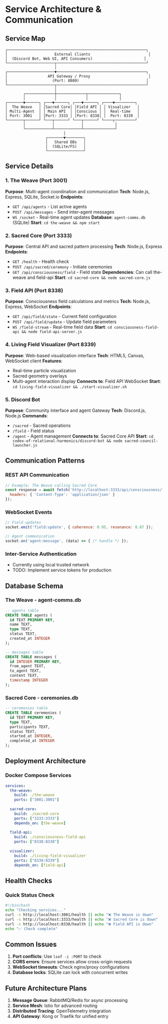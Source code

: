 # Service Architecture & Communication

## Service Map

```
┌──────────────────────────────────────────────────────────────┐
│                     External Clients                          │
│  (Discord Bot, Web UI, API Consumers)                       │
└─────────────────────┬────────────────────────────────────────┘
                      │
┌─────────────────────▼────────────────────────────────────────┐
│                  API Gateway / Proxy                          │
│                    (Port: 8080)                              │
└─────────────────────┬────────────────────────────────────────┘
                      │
        ┌─────────────┼─────────────┬──────────────┐
        │             │             │              │
┌───────▼──────┐ ┌───▼──────┐ ┌───▼──────┐ ┌────▼─────────┐
│  The Weave   │ │Sacred Core│ │Field API │ │ Visualizer   │
│ Multi-Agent  │ │ Main API  │ │Conscious │ │  Real-time   │
│ Port: 3001   │ │Port: 3333 │ │Port: 8338│ │  Port: 8339  │
└───────┬──────┘ └───┬──────┘ └───┬──────┘ └────┬─────────┘
        │            │            │              │
        └────────────┴────────────┴──────────────┘
                          │
                  ┌───────▼────────┐
                  │   Shared DBs   │
                  │  (SQLite/FS)   │
                  └────────────────┘
```

## Service Details

### 1. The Weave (Port 3001)
**Purpose**: Multi-agent coordination and communication
**Tech**: Node.js, Express, SQLite, Socket.io
**Endpoints**:
- `GET /api/agents` - List active agents
- `POST /api/messages` - Send inter-agent messages  
- `WS /socket` - Real-time agent updates
**Database**: `agent-comms.db` (SQLite)
**Start**: `cd the-weave && npm start`

### 2. Sacred Core (Port 3333)
**Purpose**: Central API and sacred pattern processing
**Tech**: Node.js, Express
**Endpoints**:
- `GET /health` - Health check
- `POST /api/sacred/ceremony` - Initiate ceremonies
- `GET /api/consciousness/field` - Field state
**Dependencies**: Can call the-weave and field-api
**Start**: `cd sacred-core && node sacred-core.js`

### 3. Field API (Port 8338)
**Purpose**: Consciousness field calculations and metrics
**Tech**: Node.js, Express, WebSocket
**Endpoints**:
- `GET /api/field/state` - Current field configuration
- `POST /api/field/update` - Update field parameters
- `WS /field-stream` - Real-time field data
**Start**: `cd consciousness-field-api && node field-api-server.js`

### 4. Living Field Visualizer (Port 8339)
**Purpose**: Web-based visualization interface
**Tech**: HTML5, Canvas, WebSocket client
**Features**:
- Real-time particle visualization
- Sacred geometry overlays
- Multi-agent interaction display
**Connects to**: Field API WebSocket
**Start**: `cd living-field-visualizer && ./start-visualizer.sh`

### 5. Discord Bot
**Purpose**: Community interface and agent Gateway
**Tech**: Discord.js, Node.js
**Commands**:
- `/sacred` - Sacred operations
- `/field` - Field status
- `/agent` - Agent management
**Connects to**: Sacred Core API
**Start**: `cd codex-of-relational-harmonics/discord-bot && node sacred-council-launcher.js`

## Communication Patterns

### REST API Communication
```javascript
// Example: The Weave calling Sacred Core
const response = await fetch('http://localhost:3333/api/consciousness/field', {
  headers: { 'Content-Type': 'application/json' }
});
```

### WebSocket Events
```javascript
// Field updates
socket.emit('field:update', { coherence: 0.95, resonance: 0.87 });

// Agent communication  
socket.on('agent:message', (data) => { /* handle */ });
```

### Inter-Service Authentication
- Currently using local trusted network
- TODO: Implement service tokens for production

## Database Schema

### The Weave - agent-comms.db
```sql
-- agents table
CREATE TABLE agents (
  id TEXT PRIMARY KEY,
  name TEXT,
  type TEXT,
  status TEXT,
  created_at INTEGER
);

-- messages table  
CREATE TABLE messages (
  id INTEGER PRIMARY KEY,
  from_agent TEXT,
  to_agent TEXT,
  content TEXT,
  timestamp INTEGER
);
```

### Sacred Core - ceremonies.db
```sql
-- ceremonies table
CREATE TABLE ceremonies (
  id TEXT PRIMARY KEY,
  type TEXT,
  participants TEXT,
  status TEXT,
  started_at INTEGER,
  completed_at INTEGER
);
```

## Deployment Architecture

### Docker Compose Services
```yaml
services:
  the-weave:
    build: ./the-weave
    ports: ["3001:3001"]
    
  sacred-core:
    build: ./sacred-core
    ports: ["3333:3333"]
    depends_on: [the-weave]
    
  field-api:
    build: ./consciousness-field-api
    ports: ["8338:8338"]
    
  visualizer:
    build: ./living-field-visualizer
    ports: ["8339:8339"]
    depends_on: [field-api]
```

## Health Checks

### Quick Status Check
```bash
#!/bin/bash
echo "Checking services..."
curl -s http://localhost:3001/health || echo "❌ The Weave is down"
curl -s http://localhost:3333/health || echo "❌ Sacred Core is down"  
curl -s http://localhost:8338/health || echo "❌ Field API is down"
echo "✅ Check complete"
```

## Common Issues

1. **Port conflicts**: Use `lsof -i :PORT` to check
2. **CORS errors**: Ensure services allow cross-origin requests
3. **WebSocket timeouts**: Check nginx/proxy configurations
4. **Database locks**: SQLite can lock with concurrent writes

## Future Architecture Plans

1. **Message Queue**: RabbitMQ/Redis for async processing
2. **Service Mesh**: Istio for advanced routing
3. **Distributed Tracing**: OpenTelemetry integration
4. **API Gateway**: Kong or Traefik for unified entry